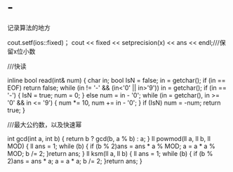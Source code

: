 # -
记录算法的地方  

cout.setf(ios::fixed)；
cout <<  fixed << setprecision(x) << ans << endl;///保留x位小数
 
///快读

inline bool read(int& num)
{
	char in; bool IsN = false;
	in = getchar();
	if (in == EOF) return false;
	while (in != '-' && (in<'0' || in>'9')) in = getchar();
	if (in == '-') { IsN = true; num = 0; }
	else num = in - '0';
	while (in = getchar(), in >= '0' && in <= '9') {
		num *= 10, num += in - '0';
	}
	if (IsN) num = -num;
	return true;
}



///最大公约数，以及快速幂

int gcd(int a, int b) { return b ? gcd(b, a % b) : a; }
ll powmod(ll a, ll b, ll MOD) { ll ans = 1; while (b) { if (b % 2)ans = ans * a % MOD; a = a * a % MOD; b /= 2; }return ans; }
ll ksm(ll a, ll  b) { ll ans = 1; while (b) { if (b % 2)ans = ans * a; a = a * a; b /= 2; }return ans; }
